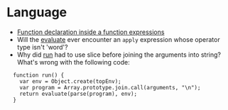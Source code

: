 # Language
  * [Function declaration inside a function expressions](http://eloquentjavascript.net/11_language.html#c_3Dn8ryI9i3)
  * Will the [evaluate](http://eloquentjavascript.net/11_language.html#c_dCjY/Lr6Wt) ever encounter an `apply` expression whose operator type isn't 'word'?
  * Why did [run](http://eloquentjavascript.net/11_language.html#c_hH6wAg7pwu) had to use slice before joining the arguments into string? What's wrong with the following code:

```
  function run() {
    var env = Object.create(topEnv);
    var program = Array.prototype.join.call(arguments, "\n");
    return evaluate(parse(program), env);
  }
```
